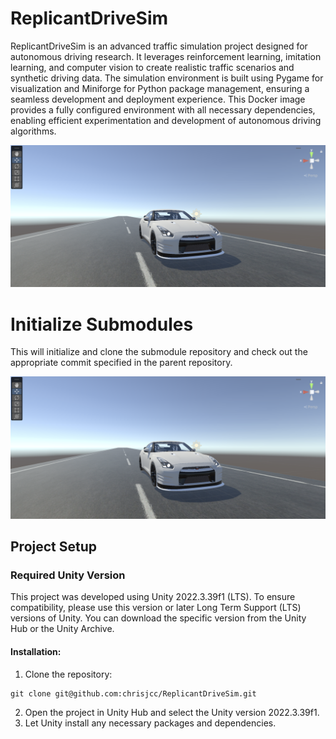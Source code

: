 # ReplicantDriveSim

ReplicantDriveSim is an advanced traffic simulation project designed for autonomous driving research. It leverages reinforcement learning, imitation learning, and computer vision to create realistic traffic scenarios and synthetic driving data. The simulation environment is built using Pygame for visualization and Miniforge for Python package management, ensuring a seamless development and deployment experience. This Docker image provides a fully configured environment with all necessary dependencies, enabling efficient experimentation and development of autonomous driving algorithms.

![Image Alt text](/images/NISSAN-GTR_ReplicantDriveSim.png "Optional title")

# Initialize Submodules
This will initialize and clone the submodule repository and check out the appropriate commit specified in the parent repository.

![Image Alt text](/External/images/NISSAN-GTR_ReplicantDriveSim.png "Optional title")

## Project Setup

### Required Unity Version
This project was developed using Unity 2022.3.39f1 (LTS). To ensure compatibility, please use this version or later Long Term Support (LTS) versions of Unity. You can download the specific version from the Unity Hub or the Unity Archive.

#### Installation:
1. Clone the repository:

```shell
git clone git@github.com:chrisjcc/ReplicantDriveSim.git
```
2. Open the project in Unity Hub and select the Unity version 2022.3.39f1.
3. Let Unity install any necessary packages and dependencies.

